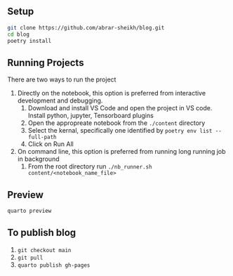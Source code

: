 ## Setup

```bash
git clone https://github.com/abrar-sheikh/blog.git
cd blog
poetry install
```

## Running Projects
There are two ways to run the project
1. Directly on the notebook, this option is preferred from interactive development and debugging.
   1. Download and install VS Code and open the project in VS code. Install python, jupyter, Tensorboard plugins
   2. Open the appropreate notebook from the `./content` directory
   3. Select the kernal, specifically one identified by `poetry env list --full-path`
   4. Click on Run All
2. On command line, this option is preferred from running long running job in background
   1. From the root directory run `./nb_runner.sh content/<notebook_name_file>`


## Preview

```bash
quarto preview
```

## To publish blog

1. `git checkout main`
2. `git pull`
3. `quarto publish gh-pages`

